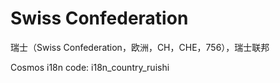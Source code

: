 # Swiss Confederation

瑞士（Swiss Confederation，欧洲，CH，CHE，756），瑞士联邦

Cosmos i18n code: i18n_country_ruishi